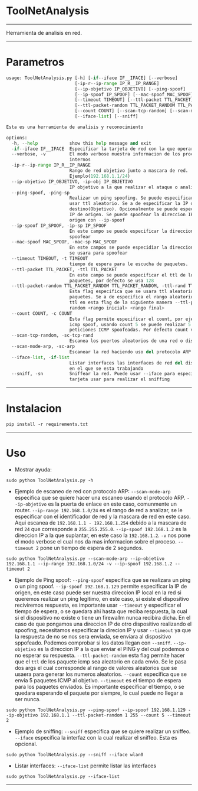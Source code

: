 # ToolNetAnalysis

----

Herramienta de analisis en red.

----
# Parametros
```Python
usage: ToolNetAnalysis.py [-h] [-if--iface IF__IFACE] [--verbose]
                          [-ip-r--ip-range IP_R__IP_RANGE]
                          [--ip-objetivo IP_OBJETIVO] [--ping-spoof]
                          [--ip-spoof IP_SPOOF] [--mac-spoof MAC_SPOOF]
                          [--timeout TIMEOUT] [--ttl-packet TTL_PACKET]
                          [--ttl-packet-random TTL_PACKET_RANDOM TTL_PACKET_RANDOM]
                          [--count COUNT] [--scan-tcp-random] [--scan-mode-arp]
                          [--iface-list] [--sniff]

Esta es una herramienta de analisis y reconocimiento

options:
  -h, --help            show this help message and exit
  -if--iface IF__IFACE  Especificar la tarjeta de red con la que operar
  --verbose, -v         El modo verbose muestra informacion de los procesos
                        internos
  -ip-r--ip-range IP_R__IP_RANGE
                        Rango de red objetivo junto a mascara de red.
                        Ejemplo(192.168.1.1/24)
  --ip-objetivo IP_OBJETIVO, -ip-obj IP_OBJETIVO
                        IP objetivo a la que realizar el ataque o analizar
  --ping-spoof, -ping-sp
                        Realizar un ping spoofing. Se puede especificar el ttl o
                        usar ttl aleatorio. Se a de especificar la IP de
                        destino(Objetivo). Opcionalmente se puede especificar la
                        IP de origen. Se puede spoofear la direccion IP de
                        origen con --ip-spoof
  --ip-spoof IP_SPOOF, -ip-sp IP_SPOOF
                        En este campo se puede especificar la direccion IP a
                        spoofear
  --mac-spoof MAC_SPOOF, -mac-sp MAC_SPOOF
                        En este campos se puede especidiar la direccion MAC que
                        se usara para spoofear
  --timeout TIMEOUT, -t TIMEOUT
                        tiempo de espera para le escucha de paquetes.
  --ttl-packet TTL_PACKET, -ttl TTL_PACKET
                        En este campo se puede especificar el ttl de los
                        paquetes, por defecto se usa 128
  --ttl-packet-random TTL_PACKET_RANDOM TTL_PACKET_RANDOM, -ttl-rand TTL_PACKET_RANDOM TTL_PACKET_RANDOM
                        Esta flag especifica que se usara ttl aleatorio para los
                        paquetes. Se a de especifica el rango aleatorio para el
                        ttl en esta flag de la siguiente manera --ttl-packet-
                        random <rango inicial> <rango final>
  --count COUNT, -c COUNT
                        Esta flag permite especificar el count, por ejemplo. En
                        icmp spoof, usando count 5 se puede realizar 5
                        peticiones ICMP spoofeadas. Por defecto count vale 1.
  --scan-tcp-random, -sc-tcp-rand
                        Escanea los puertos aleatorios de una red o dispositivo
  --scan-mode-arp, -sc-arp
                        Escanear la red haciendo uso del protocolo ARP
  --iface-list, -if-list
                        Listar interfaces las interfaces de red del dispositivo
                        en el que se esta trabajando
  --sniff, -sn          Sniffear la red. Puede usar --iface para especificar que
                        tarjeta usar para realizar el sniffing


```
----
# Instalacion
```batch
pip install -r requirements.txt
```

----
# Uso

* Mostrar ayuda:
```batch
sudo python ToolNetAnalysis.py -h 
```

* Ejemplo de escaneo de red con protocolo ARP:
`--scan-mode-arp` especifica que se quiere hacer una escaneo usando el protocolo ARP.
`--ip-objetivo` es la puerta de enlace en este caso, comunmente un router.
`--ip-range 192.168.1.0/24` es el rango de red a analizar, se le especificar con el identificador de red y la mascara de red en este caso. Aqui escanea de `192.168.1.1 - 192.168.1.254` debido a la mascara de red `24` que corresponde a `255.255.255.0`.
`--ip-spoof 192.168.1.2` es la direccion IP a la que suplantar, en este caso la `192.168.1.2`. `-v` nos pone el modo verbose el cual nos da mas informacion sobre el proceso. `--timeout 2` pone un tiempo de espera de 2 segundos.

```batch
sudo python ToolNetAnalysis.py --scan-mode-arp --ip-objetivo 192.168.1.1 --ip-range 192.168.1.0/24 -v --ip-spoof 192.168.1.2 --timeout 2
```
 
* Ejemplo de Ping spoof:
`--ping-spoof` especifica que se realizara un ping o un ping spoof.
`--ip-spoof 192.168.1.129` permite especificar la IP de origen, en este caso puede ser nuestra direccion IP local en la red si queremos realizar un ping legitimo, en este caso, si existe el dispositivo reciviremos respuesta, es importante usar `--timeout` y especificar el tiempo de espera, o se quedara ahi hasta que reciba respuesta, la cual si el dispositivo no existe o tiene un firewallm nunca recibira dicha. En el caso de que pongamos una direccion IP de otro dispositivo realizando el spoofing, necesitamos especificar la direcion IP y usar `--timeout` ya que la respuesta de no se nos sera enviada, se enviara al dispositivo sppofeado. Podemos comprobar si los datos llegan con `--sniff`.
`--ip-objetivo` es la direccion IP a la que enviar el PING y del cual podemos o no esperar su respuesta.
`--ttl-packet-random` esta flag permite hacer que el `ttl` de los paquete icmp sea aleatorio en cada envio. Se le pasa dos args el cual corresponde al rango de valores aleatorios que se usaera para generar los numeros aleatorios.
`--count` especifica que se envia 5 paquetes ICMP al objetivo.
`--timeout` es el tiempo de espera para los paquetes enviados. Es importante especificar el tiempo, o se quedara esperando el paquete por siempre, lo cual puede no llegar a ser nunca.

```batch
sudo python ToolNetAnalysis.py --ping-spoof --ip-spoof 192.168.1.129 --ip-objetivo 192.168.1.1 --ttl-packet-random 1 255 --count 5 --timeout 2
```

* Ejemplo de sniffing:
`--sniff` especifica que se quiere realizar un sniffeo.
`--iface` especifica la interfaz con la cual realizar el sniffeo. Esta es opcional.
```batch
sudo python ToolNetAnalysis.py --sniff --iface wlan0
```

* Listar interfaces:
`--iface-list` permite listar las interfaces
```batch
sudo python ToolNetAnalysis.py --iface-list 
```

----
